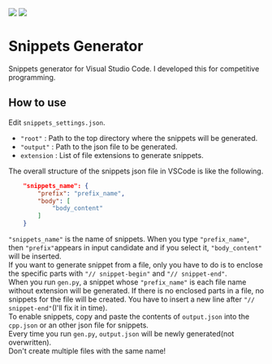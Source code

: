 ![](https://img.shields.io/badge/license-CC0-lightgrey.svg?style=flat)
![](https://img.shields.io/badge/Python-3.6.9-brightgreen.svg?style=flat&logo=Python)

# Snippets Generator

Snippets generator for Visual Studio Code. I developed this for competitive programming. 

## How to use

Edit ```snippets_settings.json```.  
-  ```"root"``` : Path to the top directory where the snippets will be generated.  
-  ```"output"``` : Path to the json file to be generated.  
-  ```extension``` : List of file extensions to generate snippets.  

The overall structure of the snippets json file in VSCode is like the following.

```json
    "snippets_name": {
        "prefix": "prefix_name",
        "body": [
            "body_content"
        ]
    }
```

```"snippets_name"``` is the name of snippets. When you type ```"prefix_name"```, then  ```"prefix"```appears in input candidate and if you select it, ```"body_content"``` will be inserted.  
If you want to generate snippet from a file, only you have to do is to enclose the specific parts with ```"// snippet-begin"``` and ```"// snippet-end"```.  
When you run ```gen.py```, a snippet whose ```"prefix_name"``` is each file name without extension will be generated. If there is no enclosed parts in a file, no snippets for the file will be created. You have to insert a new line after ```"// snippet-end"```(I'll fix it in time).  
To enable snippets, copy and paste the contents of ```output.json``` into the ```cpp.json``` or an other json file for snippets.  
Every time you run ```gen.py```, ```output.json``` will be newly generated(not overwritten).  
Don't create multiple files with the same name!
